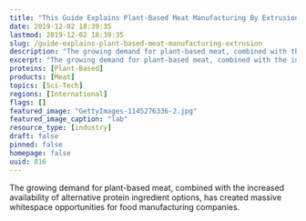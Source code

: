 ```yaml
---
title: "This Guide Explains Plant-Based Meat Manufacturing By Extrusion"
date: 2019-12-02 18:39:35
lastmod: 2019-12-02 18:39:35
slug: /guide-explains-plant-based-meat-manufacturing-extrusion
description: "The growing demand for plant-based meat, combined with the increased availability of alternative protein ingredient options, has created massive whitespace opportunities for food manufacturing&nbsp;companies."
excerpt: "The growing demand for plant-based meat, combined with the increased availability of alternative protein ingredient options, has created massive whitespace opportunities for food manufacturing&nbsp;companies."
proteins: [Plant-Based]
products: [Meat]
topics: [Sci-Tech]
regions: [International]
flags: []
featured_image: "GettyImages-1145276336-2.jpg"
featured_image_caption: "lab"
resource_type: [industry]
draft: false
pinned: false
homepage: false
uuid: 816
---
```

The growing demand for plant-based meat, combined with the increased
availability of alternative protein ingredient options, has created
massive whitespace opportunities for food manufacturing companies.
